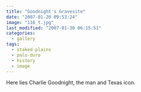 ```yaml
---
title: "Goodnight's Gravesite"
date: "2007-01-20 09:53:24"
image: "116_t.jpg"
last_modified: "2007-01-30 06:15:51"
categories:
  - gallery
tags:
  - staked-plains
  - palo-duro
  - history
  - image  
---
```


Here lies Charlie Goodnight, the man and Texas icon.
